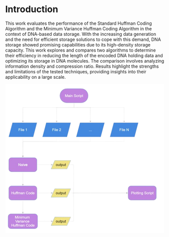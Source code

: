 # Introduction

This work evaluates the performance of the Standard Huffman Coding Algorithm and the Minimum
Variance Huffman Coding Algorithm in the context
of DNA-based data storage. With the increasing data
generation and the need for efficient storage solutions to cope with this demand, DNA storage showed
promising capabilities due to its high-density storage
capacity. This work explores and compares two
algorithms to determine their efficiency in reducing
the length of the encoded DNA holding data and optimizing its storage in DNA molecules. The comparison
involves analyzing information density and compression ratio. Results highlight the strengths and limitations of the tested techniques, providing insights into
their applicability on a large scale.

![](figs/flowchart.png)
